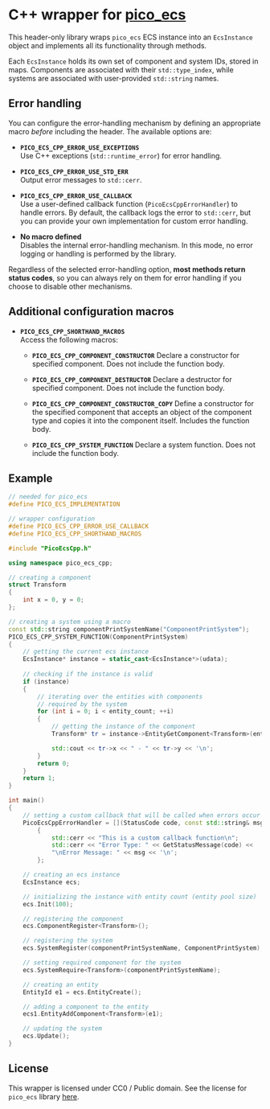 # C++ wrapper for [pico_ecs](https://github.com/empyreanx/pico_headers/blob/main/pico_ecs.h)

This header-only library wraps `pico_ecs` ECS instance into an `EcsInstance` object and implements all its functionality through methods.

Each `EcsInstance` holds its own set of component and system IDs, stored in maps. Components are associated with their `std::type_index`, while systems are associated with user-provided `std::string` names.

## Error handling

You can configure the error-handling mechanism by defining an appropriate macro *before* including the header. The available options are:

- **`PICO_ECS_CPP_ERROR_USE_EXCEPTIONS`**  
  Use C++ exceptions (`std::runtime_error`) for error handling.

- **`PICO_ECS_CPP_ERROR_USE_STD_ERR`**  
  Output error messages to `std::cerr`. 

- **`PICO_ECS_CPP_ERROR_USE_CALLBACK`**  
  Use a user-defined callback function (`PicoEcsCppErrorHandler`) to handle errors. By default, the callback logs the error to `std::cerr`, but you can provide your own implementation for custom error handling.

- **No macro defined**  
  Disables the internal error-handling mechanism. In this mode, no error logging or handling is performed by the library.

Regardless of the selected error-handling option, __most methods return status codes__, so you can always rely on them for error handling if you choose to disable other mechanisms.

## Additional configuration macros

- **`PICO_ECS_CPP_SHORTHAND_MACROS`**  
  Access the following macros:

    -  **`PICO_ECS_CPP_COMPONENT_CONSTRUCTOR`**
    Declare a constructor for specified component. Does not include the function body.

    - **`PICO_ECS_CPP_COMPONENT_DESTRUCTOR`**
    Declare a destructor for specified component. Does not include the function body.

    - **`PICO_ECS_CPP_COMPONENT_CONSTRUCTOR_COPY`**
    Define a constructor for the specified component that accepts an object of the component type and copies it into the component itself. Includes the function body.

    - **`PICO_ECS_CPP_SYSTEM_FUNCTION`**
    Declare a system function. Does not include the function body.

## Example

```cpp
// needed for pico_ecs
#define PICO_ECS_IMPLEMENTATION

// wrapper configuration
#define PICO_ECS_CPP_ERROR_USE_CALLBACK
#define PICO_ECS_CPP_SHORTHAND_MACROS

#include "PicoEcsCpp.h"

using namespace pico_ecs_cpp;

// creating a component
struct Transform
{
    int x = 0, y = 0;
};

// creating a system using a macro
const std::string componentPrintSystemName("ComponentPrintSystem");
PICO_ECS_CPP_SYSTEM_FUNCTION(ComponentPrintSystem)
{
    // getting the current ecs instance
    EcsInstance* instance = static_cast<EcsInstance*>(udata);
    
    // checking if the instance is valid
    if (instance)
    {
        // iterating over the entities with components
        // required by the system
        for (int i = 0; i < entity_count; ++i)
        {
            // getting the instance of the component
            Transform* tr = instance->EntityGetComponent<Transform>(entities[i]);

            std::cout << tr->x << " - " << tr->y << '\n';
        }
        return 0;
    }
    return 1;
}

int main()
{
    // setting a custom callback that will be called when errors occur
    PicoEcsCppErrorHandler = [](StatusCode code, const std::string& msg)
        {
            std::cerr << "This is a custom callback function\n";
            std::cerr << "Error Type: " << GetStatusMessage(code) << 
            "\nError Message: " << msg << '\n';
        };

    // creating an ecs instance
    EcsInstance ecs;

    // initializing the instance with entity count (entity pool size)
    ecs.Init(100);

    // registering the component
    ecs.ComponentRegister<Transform>();

    // registering the system
    ecs.SystemRegister(componentPrintSystemName, ComponentPrintSystem);

    // setting required component for the system
    ecs.SystemRequire<Transform>(componentPrintSystemName);

    // creating an entity
    EntityId e1 = ecs.EntityCreate();

    // adding a component to the entity
    ecs1.EntityAddComponent<Transform>(e1);

    // updating the system
    ecs.Update();
}
```

## License

This wrapper is licensed under CC0 / Public domain.
See the license for `pico_ecs` library [here](https://github.com/empyreanx/pico_headers/blob/fcdc26d0d5955ba57917628e1dd24970957176b9/pico_ecs.h#L1500).
